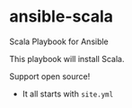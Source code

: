 ansible-scala
==============

Scala Playbook for Ansible

This playbook will install Scala.

Support open source!

* It all starts with `site.yml`
